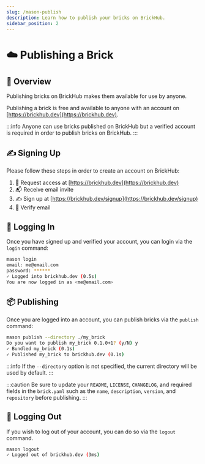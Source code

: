 ```yaml
---
slug: /mason-publish
description: Learn how to publish your bricks on BrickHub.
sidebar_position: 2
---
```


# ☁️ Publishing a Brick

## 🚀 Overview

Publishing bricks on BrickHub makes them available for use by anyone.

Publishing a brick is free and available to anyone with an account on [https://brickhub.dev](https://brickhub.dev).

:::info
Anyone can use bricks published on BrickHub but a verified account is required in order to publish bricks on BrickHub.
:::

## ✍️ Signing Up

Please follow these steps in order to create an account on BrickHub:

1. 🙋 Request access at [https://brickhub.dev](https://brickhub.dev)
1. 📬 Receive email invite
1. ✍️ Sign up at [https://brickhub.dev/signup](https://brickhub.dev/signup)
1. 📧 Verify email

## 🔐 Logging In

Once you have signed up and verified your account, you can login via the `login` command:

```bash
mason login
email: me@email.com
password: ******
✓ Logged into brickhub.dev (0.5s)
You are now logged in as <me@email.com>
```

## 📦 Publishing

Once you are logged into an account, you can publish bricks via the `publish` command:

```bash
mason publish --directory ./my_brick
Do you want to publish my_brick 0.1.0+1? (y/N) y
✓ Bundled my_brick (0.1s)
✓ Published my_brick to brickhub.dev (0.1s)
```

:::info
If the `--directory` option is not specified, the current directory will be used by default.
:::

:::caution
Be sure to update your `README`, `LICENSE`, `CHANGELOG`, and required fields in the `brick.yaml` such as the `name`, `description`, `version`, and `repository` before publishing.
:::

## 🚪 Logging Out

If you wish to log out of your account, you can do so via the `logout` command.

```bash
mason logout
✓ Logged out of brickhub.dev (3ms)
```
